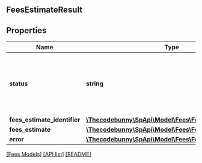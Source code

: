 ## FeesEstimateResult

## Properties

Name | Type | Description | Notes
------------ | ------------- | ------------- | -------------
**status** | **string** | The status of the fee request. Possible values: Success, ClientError, ServiceError. | [optional]
**fees_estimate_identifier** | [**\Thecodebunny\SpApi\Model\Fees\FeesEstimateIdentifier**](FeesEstimateIdentifier.md) |  | [optional]
**fees_estimate** | [**\Thecodebunny\SpApi\Model\Fees\FeesEstimate**](FeesEstimate.md) |  | [optional]
**error** | [**\Thecodebunny\SpApi\Model\Fees\FeesEstimateError**](FeesEstimateError.md) |  | [optional]

[[Fees Models]](../) [[API list]](../../Api) [[README]](../../../README.md)
